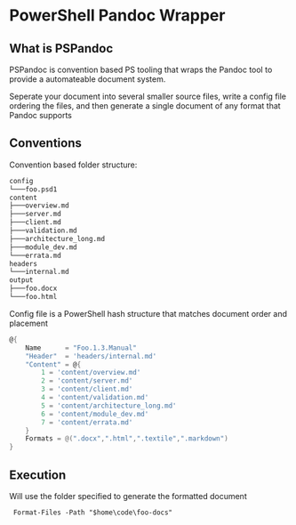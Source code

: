# PowerShell Pandoc Wrapper

## What is PSPandoc

PSPandoc is convention based PS tooling that wraps the Pandoc tool to provide a automateable document system.

Seperate your document into several smaller source files, write a config file ordering the files, and then generate a single document of any format that Pandoc supports

## Conventions

Convention based folder structure:

```cmd
config
└───foo.psd1
content
├───overview.md
├───server.md
├───client.md
├───validation.md
├───architecture_long.md
├───module_dev.md
└───errata.md
headers
└───internal.md
output
├───foo.docx
└───foo.html
```

Config file is a PowerShell hash structure that matches document order and placement

```powershell
@{
    Name      = "Foo.1.3.Manual"
    "Header"  = 'headers/internal.md'
    "Content" = @{
        1 = 'content/overview.md'
        2 = 'content/server.md'
        3 = 'content/client.md'
        4 = 'content/validation.md'
        5 = 'content/architecture_long.md'
        6 = 'content/module_dev.md'
        7 = 'content/errata.md'
    }
    Formats = @(".docx",".html",".textile",".markdown")
}
```

## Execution

Will use the folder specified to generate the formatted document

` Format-Files -Path "$home\code\foo-docs"`